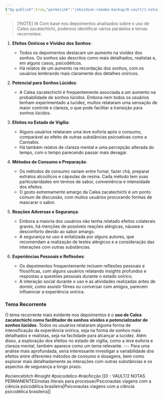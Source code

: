 ```yaml
---
{"dg-publish":true,"permalink":"/obsidian-remake-backup/0-vault/1-notas-literais/biomedicalizacao/resumo-dos-depoimentos-gerais-de-calea-zara/","tags":["sciencebitch","insight","psicodelico","nãoficção"],"dgHomeLink":true,"dgShowLocalGraph":true,"dgShowFileTree":true,"dgEnableSearch":true,"noteIcon":""}
---
```



> [!NOTE] IA
> Com base nos depoimentos analisados sobre o uso de Calea zacatechichi, podemos identificar vários paralelos e temas recorrentes: 
1. **Efeitos Oníricos e Vívidez dos Sonhos**: 
	- Todos os depoimentos destacam um aumento na vividez dos sonhos. Os sonhos são descritos como mais detalhados, realistas e, em alguns casos, psicodélicos. 
	- Há relatos de um aumento na recordação dos sonhos, com os usuários lembrando mais claramente dos detalhes oníricos. 
2. **Potencial para Sonhos Lúcidos**: 
	- A Calea zacatechichi é frequentemente associada a um aumento na probabilidade de sonhos lúcidos. Embora nem todos os usuários tenham experimentado a lucidez, muitos relataram uma sensação de maior controle e clareza, o que pode facilitar a transição para sonhos lúcidos. 

3. **Efeitos no Estado de Vigília**: 
	- Alguns usuários relataram uma leve euforia após o consumo, comparável ao efeito de outras substâncias psicoativas como a Cannabis. 
	- Há também relatos de clareza mental e uma percepção alterada do tempo, com o tempo parecendo passar mais devagar. 
4. **Métodos de Consumo e Preparação**: 
	- Os métodos de consumo variam entre fumar, fazer chá, preparar extratos alcoólicos e cápsulas de resina. Cada método tem suas particularidades em termos de sabor, conveniência e intensidade dos efeitos. 
	- O gosto extremamente amargo da Calea zacatechichi é um ponto comum de discussão, com muitos usuários procurando formas de mascarar o sabor. 
5. **Reações Adversas e Segurança**: 
	- Embora a maioria dos usuários não tenha relatado efeitos colaterais graves, há menções de possíveis reações alérgicas, náusea e desconforto devido ao sabor amargo. 
	- A segurança no uso é enfatizada por alguns autores, que recomendam a realização de testes alérgicos e a consideração das interações com outras substâncias. 
6. **Experiências Pessoais e Reflexões**: 
	- Os depoimentos frequentemente incluem reflexões pessoais e filosóficas, com alguns usuários relatando insights profundos e respostas a questões pessoais durante o estado onírico. 
	- A interação social durante o uso e as atividades realizadas antes de dormir, como assistir filmes ou conversar com amigos, parecem influenciar a experiência onírica. 
### Tema Recorrente 
O tema recorrente mais evidente nos depoimentos é o **uso de Calea zacatechichi como facilitador de sonhos vívidos e potencializador de sonhos lúcidos**. Todos os usuários relataram alguma forma de intensificação da experiência onírica, seja na forma de sonhos mais detalhados e realistas, seja na facilidade para alcançar a lucidez. Além disso, a exploração dos efeitos no estado de vigília, como a leve euforia e clareza mental, também aparece como um tema relevante. --- Para uma análise mais aprofundada, seria interessante investigar a variabilidade dos efeitos entre diferentes métodos de consumo e dosagens, bem como explorar mais detalhadamente as interações com outras substâncias e os aspectos de segurança a longo prazo.

#sciencebitch #insight #psicodelico #nãoficção
[[0 - VAULT/2 NOTAS PERMANENTES/notas literais para processar/Psiconautas viagens com a ciência psicodélica brasileira\|Psiconautas viagens com a ciência psicodélica brasileira]]